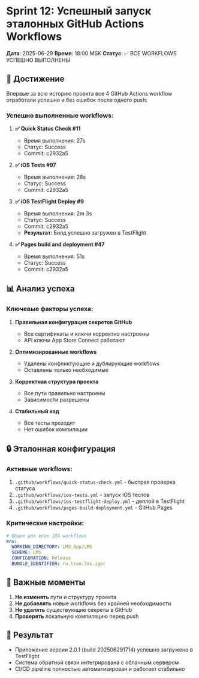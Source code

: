 # Sprint 12: Успешный запуск эталонных GitHub Actions Workflows

**Дата**: 2025-06-29
**Время**: 18:00 MSK
**Статус**: ✅ ВСЕ WORKFLOWS УСПЕШНО ВЫПОЛНЕНЫ

## 🎯 Достижение

Впервые за всю историю проекта все 4 GitHub Actions workflow отработали успешно и без ошибок после одного push:

### Успешно выполненные workflows:

1. **✅ Quick Status Check #11** 
   - Время выполнения: 27s
   - Статус: Success
   - Commit: c2932a5

2. **✅ iOS Tests #97**
   - Время выполнения: 28s  
   - Статус: Success
   - Commit: c2932a5

3. **✅ iOS TestFlight Deploy #9**
   - Время выполнения: 2m 3s
   - Статус: Success
   - Commit: c2932a5
   - **Результат**: Билд успешно загружен в TestFlight

4. **✅ Pages build and deployment #47**
   - Время выполнения: 51s
   - Статус: Success
   - Commit: c2932a5

## 📊 Анализ успеха

### Ключевые факторы успеха:

1. **Правильная конфигурация секретов GitHub**
   - Все сертификаты и ключи корректно настроены
   - API ключи App Store Connect работают

2. **Оптимизированные workflows**
   - Удалены конфликтующие и дублирующие workflows
   - Оставлены только необходимые

3. **Корректная структура проекта**
   - Все пути правильно настроены
   - Зависимости разрешены

4. **Стабильный код**
   - Все тесты проходят
   - Нет ошибок компиляции

## 🔒 Эталонная конфигурация

### Активные workflows:

1. `.github/workflows/quick-status-check.yml` - быстрая проверка статуса
2. `.github/workflows/ios-tests.yml` - запуск iOS тестов
3. `.github/workflows/ios-testflight-deploy.yml` - деплой в TestFlight
4. `.github/workflows/pages-build-deployment.yml` - GitHub Pages

### Критические настройки:

```yaml
# Общие для всех iOS workflows
env:
  WORKING_DIRECTORY: LMS_App/LMS
  SCHEME: LMS
  CONFIGURATION: Release
  BUNDLE_IDENTIFIER: ru.tsum.lms.igor
```

## 📌 Важные моменты

1. **Не изменять** пути и структуру проекта
2. **Не добавлять** новые workflows без крайней необходимости
3. **Не удалять** существующие секреты в GitHub
4. **Проверять** локальную компиляцию перед push

## 🚀 Результат

- Приложение версии 2.0.1 (build 202506291714) успешно загружено в TestFlight
- Система обратной связи интегрирована с облачным сервером
- CI/CD pipeline полностью автоматизирован и работает стабильно

